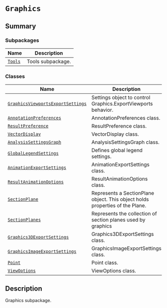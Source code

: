 # `Graphics`

<a id="summary"></a>

## Summary

### Subpackages

| Name | Description |
|------------------------------------------------------------------------------------------------|---------------------|
| [`Tools`](Tools/index.md#module-ansys.mechanical.stubs.v242.Ansys.Mechanical.Graphics.Tools)   | Tools subpackage.   |

### Classes

| Name | Description |
|-----------------------------------------------------------------------------------------------------------------------------------------------------------------|------------------------------------------------------------------------------|
| [`GraphicsViewportsExportSettings`](GraphicsViewportsExportSettings.md#ansys.mechanical.stubs.v242.Ansys.Mechanical.Graphics.GraphicsViewportsExportSettings)   | Settings object to control Graphics.ExportViewports behavior.                |
| [`AnnotationPreferences`](AnnotationPreferences.md#ansys.mechanical.stubs.v242.Ansys.Mechanical.Graphics.AnnotationPreferences)                                 | AnnotationPreferences class.                                                 |
| [`ResultPreference`](ResultPreference.md#ansys.mechanical.stubs.v242.Ansys.Mechanical.Graphics.ResultPreference)                                                | ResultPreference class.                                                      |
| [`VectorDisplay`](VectorDisplay.md#ansys.mechanical.stubs.v242.Ansys.Mechanical.Graphics.VectorDisplay)                                                         | VectorDisplay class.                                                         |
| [`AnalysisSettingsGraph`](AnalysisSettingsGraph.md#ansys.mechanical.stubs.v242.Ansys.Mechanical.Graphics.AnalysisSettingsGraph)                                 | AnalysisSettingsGraph class.                                                 |
| [`GlobalLegendSettings`](GlobalLegendSettings.md#ansys.mechanical.stubs.v242.Ansys.Mechanical.Graphics.GlobalLegendSettings)                                    | Defines global legend settings.                                              |
| [`AnimationExportSettings`](AnimationExportSettings.md#ansys.mechanical.stubs.v242.Ansys.Mechanical.Graphics.AnimationExportSettings)                           | AnimationExportSettings class.                                               |
| [`ResultAnimationOptions`](ResultAnimationOptions.md#ansys.mechanical.stubs.v242.Ansys.Mechanical.Graphics.ResultAnimationOptions)                              | ResultAnimationOptions class.                                                |
| [`SectionPlane`](SectionPlane.md#ansys.mechanical.stubs.v242.Ansys.Mechanical.Graphics.SectionPlane)                                                            | Represents a SectionPlane object. This object holds properties of the Plane. |
| [`SectionPlanes`](SectionPlanes.md#ansys.mechanical.stubs.v242.Ansys.Mechanical.Graphics.SectionPlanes)                                                         | Represents the collection of section planes used by graphics                 |
| [`Graphics3DExportSettings`](Graphics3DExportSettings.md#ansys.mechanical.stubs.v242.Ansys.Mechanical.Graphics.Graphics3DExportSettings)                        | Graphics3DExportSettings class.                                              |
| [`GraphicsImageExportSettings`](GraphicsImageExportSettings.md#ansys.mechanical.stubs.v242.Ansys.Mechanical.Graphics.GraphicsImageExportSettings)               | GraphicsImageExportSettings class.                                           |
| [`Point`](Point.md#ansys.mechanical.stubs.v242.Ansys.Mechanical.Graphics.Point)                                                                                 | Point class.                                                                 |
| [`ViewOptions`](ViewOptions.md#ansys.mechanical.stubs.v242.Ansys.Mechanical.Graphics.ViewOptions)                                                               | ViewOptions class.                                                           |

<a id="description"></a>

## Description

Graphics subpackage.

<!-- !! processed by numpydoc !! -->

